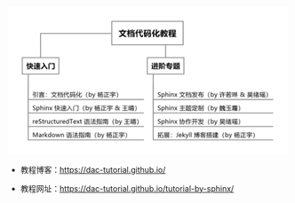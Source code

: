 ![tutorial-outline](tutorial-outline.png)

+ 教程博客：<https://dac-tutorial.github.io/>

+ 教程网址：<https://dac-tutorial.github.io/tutorial-by-sphinx/>
